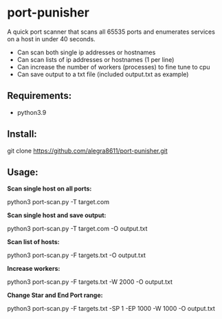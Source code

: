 # port-punisher
A quick port scanner that scans all 65535 ports and enumerates services on a host in under 40 seconds.

- Can scan both single ip addresses or hostnames
- Can scan lists of ip addresses or hostnames (1 per line)
- Can increase the number of workers (processes) to fine tune to cpu
- Can save output to a txt file (included output.txt as example)

Requirements:
-
- python3.9

Install:
-
git clone https://github.com/alegra8611/port-punisher.git

Usage:
-

**Scan single host on all ports:**

python3 port-scan.py -T target.com

**Scan single host and save output:**

python3 port-scan.py -T target.com -O output.txt

**Scan list of hosts:**

python3 port-scan.py -F targets.txt -O output.txt

**Increase workers:**

python3 port-scan.py -F targets.txt -W 2000 -O output.txt

**Change Star and End Port range:**

python3 port-scan.py -F targets.txt -SP 1 -EP 1000 -W 1000 -O output.txt


